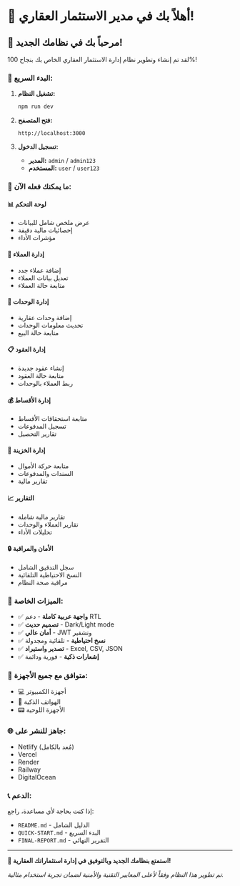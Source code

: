 # 🎉 أهلاً بك في مدير الاستثمار العقاري!

## 🌟 مرحباً بك في نظامك الجديد!

لقد تم إنشاء وتطوير نظام إدارة الاستثمار العقاري الخاص بك بنجاح 100%! 

### 🚀 البدء السريع:

1. **تشغيل النظام:**
   ```bash
   npm run dev
   ```

2. **فتح المتصفح:**
   ```
   http://localhost:3000
   ```

3. **تسجيل الدخول:**
   - **المدير:** `admin` / `admin123`
   - **المستخدم:** `user` / `user123`

### 🎯 ما يمكنك فعله الآن:

#### 📊 لوحة التحكم
- عرض ملخص شامل للبيانات
- إحصائيات مالية دقيقة
- مؤشرات الأداء

#### 👥 إدارة العملاء
- إضافة عملاء جدد
- تعديل بيانات العملاء
- متابعة حالة العملاء

#### 🏢 إدارة الوحدات
- إضافة وحدات عقارية
- تحديث معلومات الوحدات
- متابعة حالة البيع

#### 📋 إدارة العقود
- إنشاء عقود جديدة
- متابعة حالة العقود
- ربط العملاء بالوحدات

#### 💰 إدارة الأقساط
- متابعة استحقاقات الأقساط
- تسجيل المدفوعات
- تقارير التحصيل

#### 🏦 إدارة الخزينة
- متابعة حركة الأموال
- السندات والمدفوعات
- تقارير مالية

#### 📈 التقارير
- تقارير مالية شاملة
- تقارير العملاء والوحدات
- تحليلات الأداء

#### 🔒 الأمان والمراقبة
- سجل التدقيق الشامل
- النسخ الاحتياطية التلقائية
- مراقبة صحة النظام

### 🎨 الميزات الخاصة:

- ✅ **واجهة عربية كاملة** - دعم RTL
- ✅ **تصميم حديث** - Dark/Light mode
- ✅ **أمان عالي** - JWT وتشفير
- ✅ **نسخ احتياطية** - تلقائية ومجدولة
- ✅ **تصدير واستيراد** - Excel, CSV, JSON
- ✅ **إشعارات ذكية** - فورية ودائمة

### 📱 متوافق مع جميع الأجهزة:
- 💻 أجهزة الكمبيوتر
- 📱 الهواتف الذكية
- 📟 الأجهزة اللوحية

### 🌐 جاهز للنشر على:
- Netlify (مُعد بالكامل)
- Vercel
- Render
- Railway
- DigitalOcean

### 📞 الدعم:
إذا كنت بحاجة لأي مساعدة، راجع:
- `README.md` - الدليل الشامل
- `QUICK-START.md` - البدء السريع
- `FINAL-REPORT.md` - التقرير النهائي

---

**🎉 استمتع بنظامك الجديد وبالتوفيق في إدارة استثماراتك العقارية!**

*تم تطوير هذا النظام وفقاً لأعلى المعايير التقنية والأمنية لضمان تجربة استخدام مثالية.*